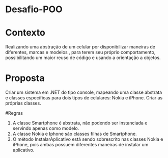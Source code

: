 # Desafio-POO

# Contexto
Realizando uma abstração de um celular por disponibilizar maneiras de diferentes, marcas e modelos , para terem seu próprio comportamento, possibilitando um maior reuso de código e usando a orientação a objetos.

# Proposta
Criar um sistema em .NET do tipo console, mapeando uma classe abstrata e classes específicas para dois tipos de celulares: Nokia e iPhone. Criar as próprias classes.

#Regras
1. A classe Smartphone é abstrata, não podendo ser instanciada e servindo apenas como modelo.
2. A classe Nokia e Iphone são classes filhas de Smartphone.
2. O método InstalarAplicativo está sendo sobrescrito nas classes Nokia e iPhone, pois ambas possuem diferentes maneiras de instalar um aplicativo.
